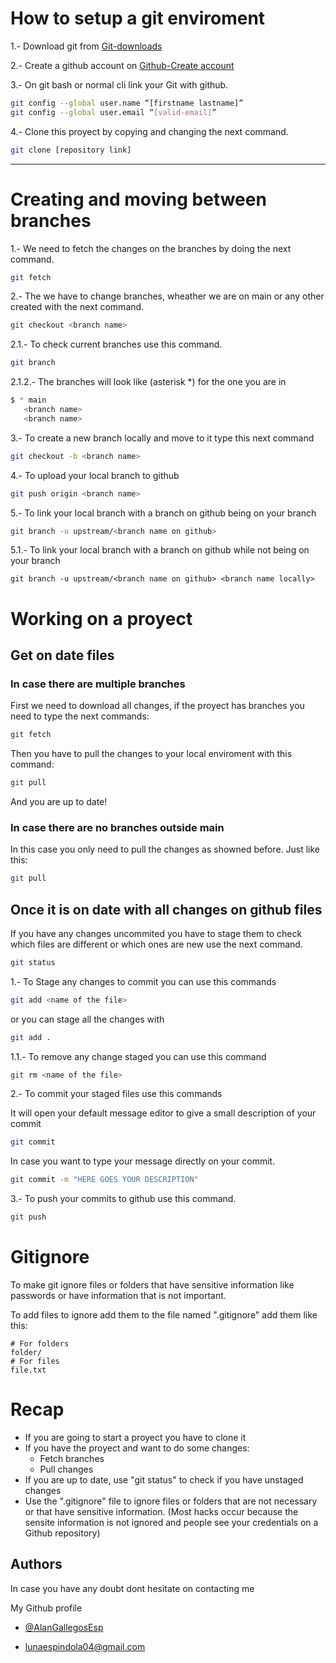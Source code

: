
# How to setup a git enviroment 
1.- Download git from [Git-downloads](https://git-scm.com/downloads)

2.- Create a github account on [Github-Create account](https://github.com/signup?ref_cta=Sign+up&ref_loc=header+logged+out&ref_page=%2F&source=header-home)

3.- On git bash or normal cli link your Git with github.

```bash 
git config --global user.name “[firstname lastname]”
git config --global user.email “[valid-email]”
```
4.- Clone this proyect by copying and changing the next command.
```bash 
git clone [repository link]
```
---


# Creating and moving between branches

1.- We need to fetch the changes on the branches by doing the next command.

```bash 
git fetch
```

2.- The we have to change branches, wheather we are on main or any other created with the next command.

```bash 
git checkout <branch name>
```

2.1.- To check current branches use this command.
```bash 
git branch
```
2.1.2.- The branches will look like (asterisk *) for the one you are in 
```bash 
$ * main 
   <branch name>
   <branch name>
```
3.- To create a new branch locally and move to it type this next command
```bash 
git checkout -b <branch name>
```

4.- To upload your local branch to github 

```bash
git push origin <branch name>
```

5.- To link your local branch with a branch on github being on your branch
```bash 
git branch -u upstream/<branch name on github>
```

5.1.- To link your local branch with a branch on github while not being on your branch
```branch
git branch -u upstream/<branch name on github> <branch name locally>
```

# Working on a proyect 
## Get on date files 
### In case there are multiple branches
First we need to download all changes, if the proyect has branches you need to type the next commands:
```bash
git fetch
```
Then you have to pull the changes to your local enviroment with this command:
```bash
git pull
```
And you are up to date!

### In case there are no branches outside main
In this case you only need to pull the changes as showned before. Just like this:
```bash
git pull
```

## Once it is on date with all changes on github files

If you have any changes uncommited you have to stage them to check which files are different or which ones are new use the next command.

```bash 
git status
```

1.- To Stage any changes to commit you can use this commands

```bash
git add <name of the file>
```
or you can stage all the changes with
```bash
git add .
```

1.1.- To remove any change staged you can use this command

```bash
git rm <name of the file>
```

2.- To commit your staged files use this commands

It will open your default message editor to give a small description of your commit
```bash
git commit 
```
In case you want to type your message directly on your commit.
```bash
git commit -m "HERE GOES YOUR DESCRIPTION"
```
3.- To push your commits to github use this command.

```bash
git push
```
# Gitignore
To make git ignore files or folders that have sensitive information like passwords or have information that is not important.

To add files to ignore add them to the file named ".gitignore" add them like this:
```gitignore
# For folders
folder/
# For files
file.txt
```

# Recap 
- If you are going to start a proyect you have to clone it 
- If you have the proyect and want to do some changes:
   - Fetch branches
   - Pull changes
- If you are up to date, use "git status" to check if you have unstaged changes
- Use the ".gitignore" file to ignore files or folders that are not necessary or that have sensitive information. (Most hacks occur because the sensite information is not ignored and people see your credentials on a Github repository)

## Authors
In case you have any doubt dont hesitate on contacting me 

My Github profile
- [@AlanGallegosEsp](https://github.com/AlanGallegosEsp)

- lunaespindola04@gmail.com